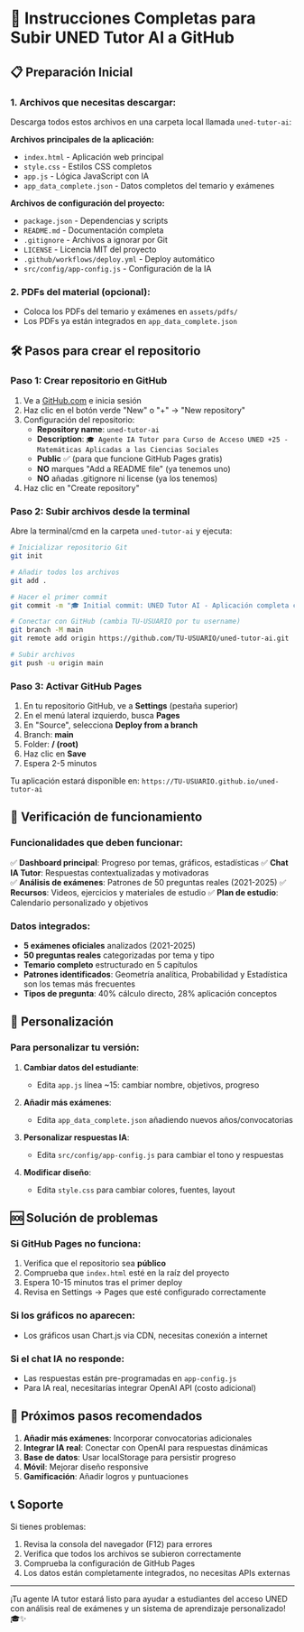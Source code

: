 # 🚀 Instrucciones Completas para Subir UNED Tutor AI a GitHub

## 📋 Preparación Inicial

### 1. Archivos que necesitas descargar:

Descarga todos estos archivos en una carpeta local llamada `uned-tutor-ai`:

**Archivos principales de la aplicación:**
- `index.html` - Aplicación web principal
- `style.css` - Estilos CSS completos
- `app.js` - Lógica JavaScript con IA
- `app_data_complete.json` - Datos completos del temario y exámenes

**Archivos de configuración del proyecto:**
- `package.json` - Dependencias y scripts
- `README.md` - Documentación completa
- `.gitignore` - Archivos a ignorar por Git
- `LICENSE` - Licencia MIT del proyecto
- `.github/workflows/deploy.yml` - Deploy automático
- `src/config/app-config.js` - Configuración de la IA

### 2. PDFs del material (opcional):
- Coloca los PDFs del temario y exámenes en `assets/pdfs/`
- Los PDFs ya están integrados en `app_data_complete.json`

## 🛠️ Pasos para crear el repositorio

### Paso 1: Crear repositorio en GitHub

1. Ve a [GitHub.com](https://github.com) e inicia sesión
2. Haz clic en el botón verde "New" o "+" → "New repository"
3. Configuración del repositorio:
   - **Repository name**: `uned-tutor-ai`
   - **Description**: `🎓 Agente IA Tutor para Curso de Acceso UNED +25 - Matemáticas Aplicadas a las Ciencias Sociales`
   - **Public** ✅ (para que funcione GitHub Pages gratis)
   - **NO** marques "Add a README file" (ya tenemos uno)
   - **NO** añadas .gitignore ni license (ya los tenemos)
4. Haz clic en "Create repository"

### Paso 2: Subir archivos desde la terminal

Abre la terminal/cmd en la carpeta `uned-tutor-ai` y ejecuta:

```bash
# Inicializar repositorio Git
git init

# Añadir todos los archivos
git add .

# Hacer el primer commit
git commit -m "🎓 Initial commit: UNED Tutor AI - Aplicación completa con análisis de exámenes y temario integrado"

# Conectar con GitHub (cambia TU-USUARIO por tu username)
git branch -M main
git remote add origin https://github.com/TU-USUARIO/uned-tutor-ai.git

# Subir archivos
git push -u origin main
```

### Paso 3: Activar GitHub Pages

1. En tu repositorio GitHub, ve a **Settings** (pestaña superior)
2. En el menú lateral izquierdo, busca **Pages**
3. En "Source", selecciona **Deploy from a branch**
4. Branch: **main**
5. Folder: **/ (root)**
6. Haz clic en **Save**
7. Espera 2-5 minutos

Tu aplicación estará disponible en:
`https://TU-USUARIO.github.io/uned-tutor-ai`

## 📱 Verificación de funcionamiento

### Funcionalidades que deben funcionar:

✅ **Dashboard principal**: Progreso por temas, gráficos, estadísticas
✅ **Chat IA Tutor**: Respuestas contextualizadas y motivadoras  
✅ **Análisis de exámenes**: Patrones de 50 preguntas reales (2021-2025)
✅ **Recursos**: Videos, ejercicios y materiales de estudio
✅ **Plan de estudio**: Calendario personalizado y objetivos

### Datos integrados:

- **5 exámenes oficiales** analizados (2021-2025)
- **50 preguntas reales** categorizadas por tema y tipo
- **Temario completo** estructurado en 5 capítulos
- **Patrones identificados**: Geometría analítica, Probabilidad y Estadística son los temas más frecuentes
- **Tipos de pregunta**: 40% cálculo directo, 28% aplicación conceptos

## 🔧 Personalización

### Para personalizar tu versión:

1. **Cambiar datos del estudiante**:
   - Edita `app.js` línea ~15: cambiar nombre, objetivos, progreso
   
2. **Añadir más exámenes**:
   - Edita `app_data_complete.json` añadiendo nuevos años/convocatorias
   
3. **Personalizar respuestas IA**:
   - Edita `src/config/app-config.js` para cambiar el tono y respuestas

4. **Modificar diseño**:
   - Edita `style.css` para cambiar colores, fuentes, layout

## 🆘 Solución de problemas

### Si GitHub Pages no funciona:
1. Verifica que el repositorio sea **público**
2. Comprueba que `index.html` esté en la raíz del proyecto
3. Espera 10-15 minutos tras el primer deploy
4. Revisa en Settings → Pages que esté configurado correctamente

### Si los gráficos no aparecen:
- Los gráficos usan Chart.js via CDN, necesitas conexión a internet

### Si el chat IA no responde:
- Las respuestas están pre-programadas en `app-config.js`
- Para IA real, necesitarías integrar OpenAI API (costo adicional)

## 🎯 Próximos pasos recomendados

1. **Añadir más exámenes**: Incorporar convocatorias adicionales
2. **Integrar IA real**: Conectar con OpenAI para respuestas dinámicas  
3. **Base de datos**: Usar localStorage para persistir progreso
4. **Móvil**: Mejorar diseño responsive
5. **Gamificación**: Añadir logros y puntuaciones

## 📞 Soporte

Si tienes problemas:
1. Revisa la consola del navegador (F12) para errores
2. Verifica que todos los archivos se subieron correctamente
3. Comprueba la configuración de GitHub Pages
4. Los datos están completamente integrados, no necesitas APIs externas

---

¡Tu agente IA tutor estará listo para ayudar a estudiantes del acceso UNED con análisis real de exámenes y un sistema de aprendizaje personalizado! 🎓✨